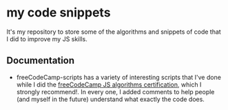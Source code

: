 # my code snippets

It's my repository to store some of the algorithms and snippets of code that I did to improve my JS skills.

## Documentation

- freeCodeCamp-scripts has a variety of interesting scripts that I've done while I did the [freeCodeCamp JS algorithms certification](https://www.freecodecamp.org/learn/javascript-algorithms-and-data-structures/), which I strongly recommend!. In every one, I added comments to help people (and myself in the future) understand what exactly the code does.


